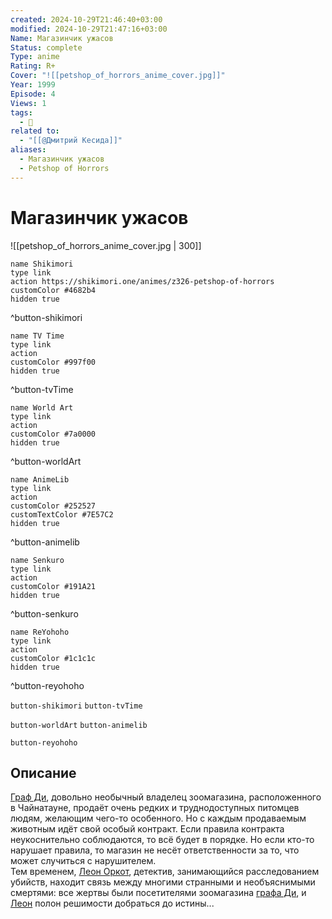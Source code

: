 ```yaml
---
created: 2024-10-29T21:46:40+03:00
modified: 2024-10-29T21:47:16+03:00
Name: Магазинчик ужасов
Status: complete
Type: anime
Rating: R+
Cover: "![[petshop_of_horrors_anime_cover.jpg]]"
Year: 1999
Episode: 4
Views: 1
tags:
  - 🔞
related to:
  - "[[@Дмитрий Кесида]]"
aliases:
  - Магазинчик ужасов
  - Petshop of Horrors
---
```


# Магазинчик ужасов

![[petshop_of_horrors_anime_cover.jpg | 300]]

```button
name Shikimori
type link
action https://shikimori.one/animes/z326-petshop-of-horrors
customColor #4682b4
hidden true
```
^button-shikimori

```button
name TV Time
type link
action 
customColor #997f00
hidden true
```
^button-tvTime

```button
name World Art
type link
action 
customColor #7a0000
hidden true
```
^button-worldArt

```button
name AnimeLib
type link
action 
customColor #252527
customTextColor #7E57C2
hidden true
```
^button-animelib

```button
name Senkuro
type link
action 
customColor #191A21
hidden true
```
^button-senkuro

```button
name ReYohoho
type link
action 
customColor #1c1c1c
hidden true
```
^button-reyohoho



`button-shikimori` `button-tvTime`

`button-worldArt` `button-animelib`

`button-reyohoho`

## Описание

[Граф Ди](https://shikimori.one/characters/2617-count-d), довольно необычный владелец зоомагазина, расположенного в Чайнатауне, продаёт очень редких и труднодоступных питомцев людям, желающим чего-то особенного. Но с каждым продаваемым животным идёт свой особый контракт. Если правила контракта неукоснительно соблюдаются, то всё будет в порядке. Но если кто-то нарушает правила, то магазин не несёт ответственности за то, что может случиться с нарушителем.  
Тем временем, [Леон Оркот](https://shikimori.one/characters/6832-leon-orcot), детектив, занимающийся расследованием убийств, находит связь между многими странными и необъяснимыми смертями: все жертвы были посетителями зоомагазина [графа Ди](https://shikimori.one/characters/2617-count-d), и [Леон](https://shikimori.one/characters/6832-leon-orcot) полон решимости добраться до истины...
